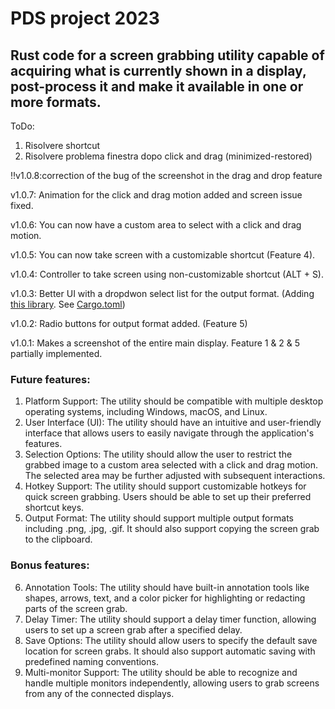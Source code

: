 # PDS project 2023
## Rust code for a screen grabbing utility capable of acquiring what is currently shown in a display, post-process it and make it available in one or more formats.

ToDo: 
1) Risolvere shortcut 
2) Risolvere problema finestra dopo click and drag (minimized-restored)


:bangbang:v1.0.8:correction of the bug of the screenshot in the drag and drop feature

v1.0.7: Animation for the click and drag motion added and screen issue fixed.

v1.0.6: You can now have a custom area to select with a click and drag motion.


v1.0.5: You can now take screen with a customizable shortcut (Feature 4).


v1.0.4: Controller to take screen using non-customizable shortcut (ALT + S). 


v1.0.3: Better UI with a dropdwon select list for the output format. (Adding [this library](https://github.com/linebender/druid-widget-nursery). See [Cargo.toml](/project/Cargo.toml))


v1.0.2: Radio buttons for output format added. (Feature 5)


v1.0.1: Makes a screenshot of the entire main display. Feature 1 & 2 & 5 partially implemented.

### Future features:

1. Platform Support: The utility should be compatible with multiple desktop operating systems, including Windows, macOS, and Linux.
2. User Interface (UI): The utility should have an intuitive and user-friendly interface that allows users to easily navigate through the application's features.
3. Selection Options: The utility should allow the user to restrict the grabbed image to a custom area selected with a click and drag motion. The selected area may be further adjusted with subsequent interactions.
4. Hotkey Support: The utility should support customizable hotkeys for quick screen grabbing. Users should be able to set up their preferred shortcut keys.
5. Output Format: The utility should support multiple output formats including .png, .jpg, .gif. It should also support copying the screen grab to the clipboard.

### Bonus features:

6. Annotation Tools: The utility should have built-in annotation tools like shapes, arrows, text, and a color picker for highlighting or redacting parts of the screen grab.
7. Delay Timer: The utility should support a delay timer function, allowing users to set up a screen grab after a specified delay.
8. Save Options: The utility should allow users to specify the default save location for screen grabs. It should also support automatic saving with predefined naming conventions.
9. Multi-monitor Support: The utility should be able to recognize and handle multiple monitors independently, allowing users to grab screens from any of the connected displays.
